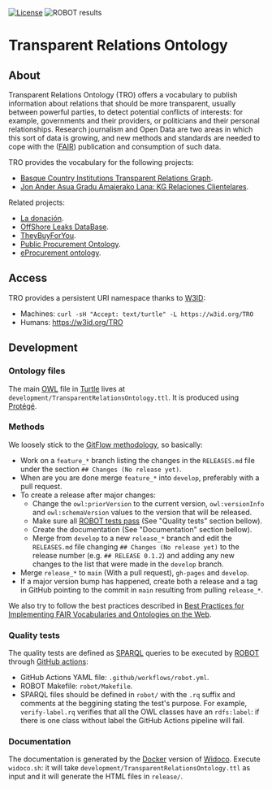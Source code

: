 [![License](https://img.shields.io/badge/license-Apache2.0-blue.svg)](https://opensource.org/licenses/Apache-2.0)
![ROBOT results](https://github.com/mikel-egana-aranguren/Transparent-Relations-Ontology/actions/workflows/robot.yml/badge.svg)

# Transparent Relations Ontology

## About

Transparent Relations Ontology (TRO) offers a vocabulary to publish information about relations that should be more transparent, usually between powerful parties, to detect potential conflicts of interests: for example, governments and their providers, or politicians and their personal relationships. Research journalism and Open Data are two areas in which this sort of data is growing, and new methods and standards are needed to cope with the ([FAIR](https://www.go-fair.org/fair-principles/)) publication and consumption of such data.

TRO provides the vocabulary for the following projects:

* [Basque Country Institutions Transparent Relations Graph](https://github.com/mikel-egana-aranguren/BasqueCountryInstitutionsTransparentRelationsGraph).
* [Jon Ander Asua Gradu Amaierako Lana: KG Relaciones Clientelares](https://github.com/JonAnderAsua/TFG-KG-RelacionesClientelares).

Related projects:

* [La donación](https://ladonacion.es/).
* [OffShore Leaks DataBase](https://offshoreleaks.icij.org/).
* [TheyBuyForYou](https://github.com/TBFY).
* [Public Procurement Ontology](http://contsem.unizar.es/def/sector-publico/pproc).
* [eProcurement ontology](https://joinup.ec.europa.eu/collection/eprocurement/solution/eprocurement-ontology).

## Access

TRO provides a persistent URI namespace thanks to [W3ID](https://github.com/perma-id/w3id.org/tree/master/TRO):

* Machines: `curl -sH "Accept: text/turtle" -L https://w3id.org/TRO`
* Humans: https://w3id.org/TRO

## Development

### Ontology files

The main [OWL](ontology) file in [Turtle](https://www.w3.org/TR/turtle/) lives at `development/TransparentRelationsOntology.ttl`. It is produced using [Protégé](https://protege.stanford.edu/).

### Methods

We loosely stick to the [GitFlow methodology](https://nvie.com/posts/a-successful-git-branching-model/), so basically:

* Work on a `feature_*` branch listing the changes in the `RELEASES.md` file under the section `## Changes (No release yet)`.
* When are you are done merge `feature_*` into `develop`, preferably with a pull request.
* To create a release after major changes:
  * Change the `owl:priorVersion` to the current version, `owl:versionInfo` and `owl:schemaVersion` values to the version that will be released.
  * Make sure all [ROBOT tests pass](https://github.com/mikel-egana-aranguren/Transparent-Relations-Ontology/actions) (See "Quality tests" section bellow).
  * Create the documentation (See "Documentation" section bellow).
  * Merge from `develop` to a new `release_*` branch and edit the `RELEASES.md` file changing `## Changes (No release yet)` to the release number (e.g. `## RELEASE 0.1.2`) and adding any new changes to the list that were made in the `develop` branch.
* Merge `release_*` to `main` (With a pull request), `gh-pages` and `develop`.
* If a major version bump has happened, create both a release and a tag in GitHub pointing to the commit in `main` resulting from pulling `release_*`.

We also try to follow the best practices described in [Best Practices for Implementing FAIR Vocabularies and Ontologies on the Web](https://arxiv.org/abs/2003.13084).

### Quality tests

The quality tests are defined as [SPARQL](https://www.w3.org/TR/sparql11-query/) queries to be executed by [ROBOT](https://github.com/ontodev/robot) through [GitHub actions](https://github.com/mikel-egana-aranguren/Transparent-Relations-Ontology/actions):

* GitHub Actions YAML file: `.github/workflows/robot.yml`.
* ROBOT Makefile: `robot/Makefile`.
* SPARQL files should be defined in `robot/` with the `.rq` suffix and comments at the beggining stating the test's purpose. For example, `verify-label.rq` verifies that all the OWL classes have an `rdfs:label`: if there is one class without label the GitHub Actions pipeline will fail.

### Documentation

The documentation is generated by the [Docker](https://www.docker.com/) version of [Widoco](https://dgarijo.github.io/Widoco/). Execute `widoco.sh`: it will take `development/TransparentRelationsOntology.ttl` as input and it will generate the HTML files in `release/`.
